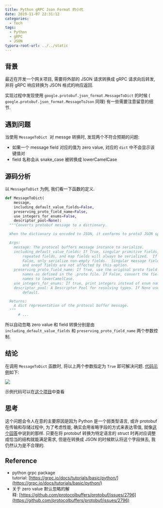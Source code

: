 ```yaml
---
title: Python gRPC Json Format 的小坑
date: 2019-11-07 22:31:12
categories:
  - Tech
tags:
  - Python
  - gRPC
  - JSON
typora-root-url: ../../static
---
```

## 背景

最近在开发一个网关项目, 需要将外部的 JSON 请求转换成 gRPC 请求向后转发, 并将 gRPC 响应转换为 JSON 格式的响应返回.

实现过程中发现使用 `google.protobuf.json_format.MessageToDict` 的时候 ( `google.protobuf.json_format.MessageToJson` 同理) 有一些需要注意留意的细节.

## 遇到问题

当使用 `MessageToDict`  对 messge 转换时, 发现两个不符合预期的问题:

- 如果一个 message field 对应的值为 zero value, 对应的 `dict` 中不会显示该键值对
- field 名称会从 snake_case 被转换成 lowerCamelCase

## 源码分析

以 `MessageToDict` 为例, 我们看一下函数的定义.

```python
def MessageToDict(
    message,
    including_default_value_fields=False,
    preserving_proto_field_name=False,
    use_integers_for_enums=False,
    descriptor_pool=None):
  """Converts protobuf message to a dictionary.

  When the dictionary is encoded to JSON, it conforms to proto3 JSON spec.

  Args:
    message: The protocol buffers message instance to serialize.
    including_default_value_fields: If True, singular primitive fields,
        repeated fields, and map fields will always be serialized.  If
        False, only serialize non-empty fields.  Singular message fields
        and oneof fields are not affected by this option.
    preserving_proto_field_name: If True, use the original proto field
        names as defined in the .proto file. If False, convert the field
        names to lowerCamelCase.
    use_integers_for_enums: If true, print integers instead of enum names.
    descriptor_pool: A Descriptor Pool for resolving types. If None use the
        default.

  Returns:
    A dict representation of the protocol buffer message.
  """
      # ...
```

所以自动忽略 zero value 和 field 转换分别是由 `including_default_value_fields` 和 `preserving_proto_field_name` 两个参数控制.

## 结论

在调用 `MessageToDict` 函数时, 将以上两个参数指定为 `True` 即可解决问题. [代码示例](https://github.com/jtr109/zero-value-in-protos/blob/master/example.ipynb)如下:

![](/images/python-grpc-json-format.assets/1570964227734-2317f63a-ba36-476a-8a80-58947a84aac4.png)

示例代码可以在[这个项目](https://github.com/jtr109/zero-value-in-protos)中查看

## 思考

这个问题会令人在意的主要原因是因为 Python 是一个弱类型语言, 或许 protobuf 在传输和存储过程中, 为了考虑性能, 确实会用省略字段的方式来表达零值, 就像[这个回答](https://github.com/protocolbuffers/protobuf/issues/2796#issuecomment-284872746)中说到的那样. 只要在将 protobuf 转换为特定语言的 struct 时再对应调整成恰当的结构就能满足需求, 但是在转换成 JSON 的时候默认将这个字段抹去, 我仍然认为是不合理的.

## Reference

- python grpc package tutorial: [https://grpc.io/docs/tutorials/basic/python/](https://grpc.io/docs/tutorials/basic/python/)
- 关于 zero value 默认忽略的解释: [https://github.com/protocolbuffers/protobuf/issues/2796](https://github.com/protocolbuffers/protobuf/issues/2796)
